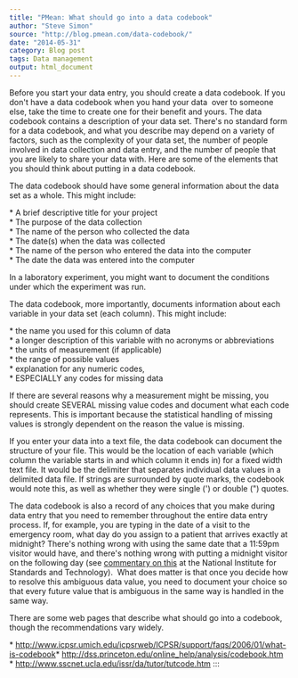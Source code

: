 ```yaml
---
title: "PMean: What should go into a data codebook"
author: "Steve Simon"
source: "http://blog.pmean.com/data-codebook/"
date: "2014-05-31"
category: Blog post
tags: Data management
output: html_document
---
```


Before you start your data entry, you should create a data codebook. If
you don't have a data codebook when you hand your data  over to someone
else, take the time to create one for their benefit and yours. The data
codebook contains a description of your data set. There's no standard
form for a data codebook, and what you describe may depend on a variety
of factors, such as the complexity of your data set, the number of
people involved in data collection and data entry, and the number of
people that you are likely to share your data with. Here are some of the
elements that you should think about putting in a data
codebook.

<!---More--->

The data codebook should have some general information about the data
set as a whole. This might include:

\* A brief descriptive title for your project\
\* The purpose of the data collection\
\* The name of the person who collected the data\
\* The date(s) when the data was collected\
\* The name of the person who entered the data into the computer\
\* The date the data was entered into the computer

In a laboratory experiment, you might want to document the conditions
under which the experiment was run.

The data codebook, more importantly, documents information about each
variable in your data set (each column). This might include:

\* the name you used for this column of data\
\* a longer description of this variable with no acronyms or
abbreviations\
\* the units of measurement (if applicable)\
\* the range of possible values\
\* explanation for any numeric codes,\
\* ESPECIALLY any codes for missing data

If there are several reasons why a measurement might be missing, you
should create SEVERAL missing value codes and document what each code
represents. This is important because the statistical handling of
missing values is strongly dependent on the reason the value is missing.

If you enter your data into a text file, the data codebook can document
the structure of your file. This would be the location of each variable
(which column the variable starts in and which column it ends in) for a
fixed width text file. It would be the delimiter that separates
individual data values in a delimited data file. If strings are
surrounded by quote marks, the codebook would note this, as well as
whether they were single (') or double (") quotes.

The data codebook is also a record of any choices that you make during
data entry that you need to remember throughout the entire data entry
process. If, for example, you are typing in the date of a visit to the
emergency room, what day do you assign to a patient that arrives exactly
at midnight? There's nothing wrong with using the same date that a
11:59pm visitor would have, and there's nothing wrong with putting a
midnight visitor on the following day (see [commentary on
this](http://www.nist.gov/pml/div688/times.cfm#midnight) at the National
Institute for Standards and Technology).  What does matter is that once
you decide how to resolve this ambiguous data value, you need to
document your choice so that every future value that is ambiguous in the
same way is handled in the same way.

There are some web pages that describe what should go into a codebook,
though the recommendations vary widely.

\*
<http://www.icpsr.umich.edu/icpsrweb/ICPSR/support/faqs/2006/01/what-is-codebook>\*
<http://dss.princeton.edu/online_help/analysis/codebook.htm>\
\* <http://www.sscnet.ucla.edu/issr/da/tutor/tutcode.htm>
:::

